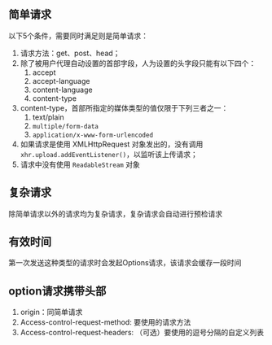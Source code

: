 
## 简单请求

以下5个条件，需要同时满足则是简单请求：
1. 请求方法：get、post、head；
2. 除了被用户代理自动设置的首部字段，人为设置的头字段只能有以下四个：
   1. accept
   2. accept-language
   3. content-language
   4. content-type
3. content-type，首部所指定的媒体类型的值仅限于下列三者之一：
   1. text/plain
   2. `multiple/form-data`
   3. `application/x-www-form-urlencoded`
4. 如果请求是使用 XMLHttpRequest 对象发出的，没有调用 `xhr.upload.addEventListener()`，以监听该上传请求；
5. 请求中没有使用 `ReadableStream` 对象



## 复杂请求

除简单请求以外的请求均为复杂请求，复杂请求会自动进行预检请求

## 有效时间

第一次发送这种类型的请求时会发起Options请求，该请求会缓存一段时间


## option请求携带头部

1. origin：同简单请求
2. Access-control-request-method: 要使用的请求方法
3. Access-control-request-headers: （可选）要使用的逗号分隔的自定义列表


